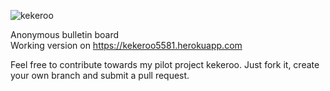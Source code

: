 ![kekeroo](https://s3.eu-central-1.amazonaws.com/kekeroo/kek.png)  

Anonymous bulletin board  
Working version on https://kekeroo5581.herokuapp.com

Feel free to contribute towards my pilot project kekeroo. Just fork it, create your own branch and submit a pull request.
